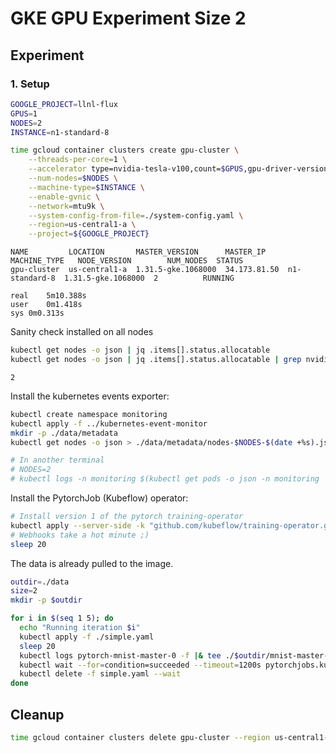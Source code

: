 # GKE GPU Experiment Size 2

## Experiment

### 1. Setup

```bash
GOOGLE_PROJECT=llnl-flux
GPUS=1
NODES=2
INSTANCE=n1-standard-8

time gcloud container clusters create gpu-cluster \
    --threads-per-core=1 \
    --accelerator type=nvidia-tesla-v100,count=$GPUS,gpu-driver-version=latest \
    --num-nodes=$NODES \
    --machine-type=$INSTANCE \
    --enable-gvnic \
    --network=mtu9k \
    --system-config-from-file=./system-config.yaml \
    --region=us-central1-a \
    --project=${GOOGLE_PROJECT} 
```
```console
NAME         LOCATION       MASTER_VERSION      MASTER_IP     MACHINE_TYPE   NODE_VERSION        NUM_NODES  STATUS
gpu-cluster  us-central1-a  1.31.5-gke.1068000  34.173.81.50  n1-standard-8  1.31.5-gke.1068000  2          RUNNING

real	5m10.388s
user	0m1.418s
sys	0m0.313s
```

Sanity check installed on all nodes

```bash
kubectl get nodes -o json | jq .items[].status.allocatable
kubectl get nodes -o json | jq .items[].status.allocatable | grep nvidia | wc -l
```
```
2
```

Install the kubernetes events exporter:

```bash
kubectl create namespace monitoring
kubectl apply -f ../kubernetes-event-monitor
mkdir -p ./data/metadata
kubectl get nodes -o json > ./data/metadata/nodes-$NODES-$(date +%s).json

# In another terminal
# NODES=2
# kubectl logs -n monitoring $(kubectl get pods -o json -n monitoring | jq -r .items[0].metadata.name) -f  |& tee ./data/metadata/events-size-$NODES-$(date +%s).json
```

Install the PytorchJob (Kubeflow) operator:

```bash
# Install version 1 of the pytorch training-operator
kubectl apply --server-side -k "github.com/kubeflow/training-operator.git/manifests/overlays/standalone?ref=v1.8.1"
# Webhooks take a hot minute ;)
sleep 20
```

The data is already pulled to the image. 

```bash
outdir=./data
size=2
mkdir -p $outdir

for i in $(seq 1 5); do     
  echo "Running iteration $i"
  kubectl apply -f ./simple.yaml
  sleep 20
  kubectl logs pytorch-mnist-master-0 -f |& tee ./$outdir/mnist-master-$size-iter-${i}.out
  kubectl wait --for=condition=succeeded --timeout=1200s pytorchjobs.kubeflow.org/pytorch-mnist
  kubectl delete -f simple.yaml --wait
done
```

## Cleanup 

```bash
time gcloud container clusters delete gpu-cluster --region us-central1-a
```
